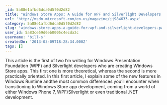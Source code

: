```yaml
---
_id: 5a88e1afbd6dca0d5f0d2d82
title: "Windows Store Apps: A Guide for WPF and Silverlight Developers, Part 1"
url: 'http://msdn.microsoft.com/en-us/magazine/jj984633.aspx'
category: 5a88e1afbd6dca0d5f0d2d82
slug: 'windows-store-apps-a-guide-for-wpf-and-silverlight-developers-part-1'
user_id: 5a83ce59d6eb0005c4ecda2c
username: 'bill-s'
createdOn: '2013-03-09T18:28:34.000Z'
tags: []
---
```


This article is the first of two I’m writing for Windows Presentation Foundation (WPF) and Silverlight developers who are creating Windows Store apps. This first one is more theoretical, whereas the second is more practically oriented. In this first article, I explain some of the new features in Windows Runtime andthe most common differences you’ll encounter when transitioning to Windows Store app development, coming from a world of either Windows Phone 7, WPF/Silverlight or even traditional .NET development.
